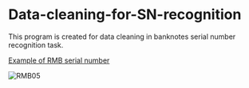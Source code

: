 # Data-cleaning-for-SN-recognition
This program is created for data cleaning in banknotes serial number recognition task.

[Example of RMB serial number](http://fanyi.baidu.com/?aldtype=85&keyfrom=alading#en/zh/banknotes)

![RMB05](https://image.baidu.com/search/detail?ct=503316480&z=0&ipn=d&word=%E7%BA%B8%E5%B8%81%20%E8%8B%B1%E6%96%87&step_word=&hs=0&pn=0&spn=0&di=162508819770&pi=0&rn=1&tn=baiduimagedetail&is=0%2C0&istype=0&ie=utf-8&oe=utf-8&in=&cl=2&lm=-1&st=undefined&cs=1675636754%2C3388845591&os=2967750256%2C3602524090&simid=4135908658%2C897318239&adpicid=0&lpn=0&ln=1997&fr=&fmq=1509274966663_R&fm=&ic=undefined&s=undefined&se=&sme=&tab=0&width=undefined&height=undefined&face=undefined&ist=&jit=&cg=&bdtype=0&oriquery=&objurl=http%3A%2F%2Fwww.wendangwang.com%2Fpic%2Fe65345890272ae788d5235a9%2F3-810-jpg_6-1080-0-0-1080.jpg&fromurl=ippr_z2C%24qAzdH3FAzdH3Fooo_z%26e3Bojg1wg2owg2_z%26e3Bv54AzdH3F15vAzdH3Fjmcn9cblad0dwj0bb1cdncwlAzdH3Fn&gsm=0&rpstart=0&rpnum=0)
